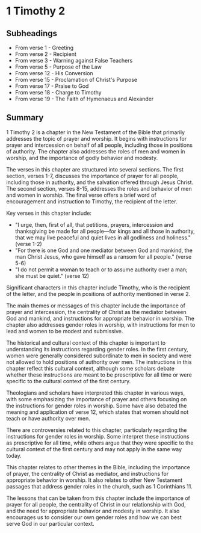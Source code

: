 # 1 Timothy 2

## Subheadings

* From verse 1 - Greeting
* From verse 2 - Recipient
* From verse 3 - Warning against False Teachers
* From verse 5 - Purpose of the Law
* From verse 12 - His Conversion
* From verse 15 - Proclamation of Christ's Purpose
* From verse 17 - Praise to God
* From verse 18 - Charge to Timothy
* From verse 19 - The Faith of Hymenaeus and Alexander

## Summary

1 Timothy 2 is a chapter in the New Testament of the Bible that primarily addresses the topic of prayer and worship. It begins with instructions for prayer and intercession on behalf of all people, including those in positions of authority. The chapter also addresses the roles of men and women in worship, and the importance of godly behavior and modesty.

The verses in this chapter are structured into several sections. The first section, verses 1-7, discusses the importance of prayer for all people, including those in authority, and the salvation offered through Jesus Christ. The second section, verses 8-15, addresses the roles and behavior of men and women in worship. The final verse offers a brief word of encouragement and instruction to Timothy, the recipient of the letter.

Key verses in this chapter include:

- "I urge, then, first of all, that petitions, prayers, intercession and thanksgiving be made for all people—for kings and all those in authority, that we may live peaceful and quiet lives in all godliness and holiness." (verse 1-2)
- "For there is one God and one mediator between God and mankind, the man Christ Jesus, who gave himself as a ransom for all people." (verse 5-6)
- "I do not permit a woman to teach or to assume authority over a man; she must be quiet." (verse 12)

Significant characters in this chapter include Timothy, who is the recipient of the letter, and the people in positions of authority mentioned in verse 2.

The main themes or messages of this chapter include the importance of prayer and intercession, the centrality of Christ as the mediator between God and mankind, and instructions for appropriate behavior in worship. The chapter also addresses gender roles in worship, with instructions for men to lead and women to be modest and submissive.

The historical and cultural context of this chapter is important to understanding its instructions regarding gender roles. In the first century, women were generally considered subordinate to men in society and were not allowed to hold positions of authority over men. The instructions in this chapter reflect this cultural context, although some scholars debate whether these instructions are meant to be prescriptive for all time or were specific to the cultural context of the first century.

Theologians and scholars have interpreted this chapter in various ways, with some emphasizing the importance of prayer and others focusing on the instructions for gender roles in worship. Some have also debated the meaning and application of verse 12, which states that women should not teach or have authority over men.

There are controversies related to this chapter, particularly regarding the instructions for gender roles in worship. Some interpret these instructions as prescriptive for all time, while others argue that they were specific to the cultural context of the first century and may not apply in the same way today.

This chapter relates to other themes in the Bible, including the importance of prayer, the centrality of Christ as mediator, and instructions for appropriate behavior in worship. It also relates to other New Testament passages that address gender roles in the church, such as 1 Corinthians 11.

The lessons that can be taken from this chapter include the importance of prayer for all people, the centrality of Christ in our relationship with God, and the need for appropriate behavior and modesty in worship. It also encourages us to consider our own gender roles and how we can best serve God in our particular context.